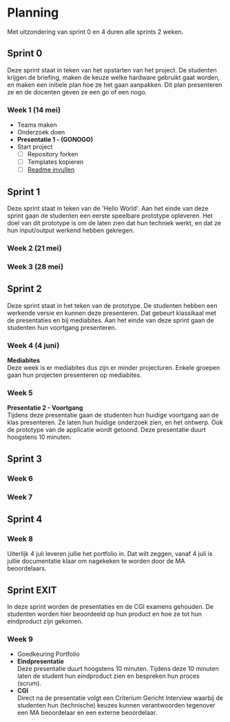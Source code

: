 # Planning
Met uitzondering van sprint 0 en 4 duren alle sprints 2 weken.
## Sprint 0   <SPRINT>
Deze sprint staat in teken van het opstarten van het project. De studenten krijgen de briefing, maken de keuze welke hardware gebruikt gaat worden, en maken een initiele plan hoe ze het gaan aanpakken. Dit plan presenteren ze en de docenten geven ze een go of een nogo.

### Week 1 (14 mei)
* Teams maken
* Onderzoek doen
* **Presentatie 1 - (GONOGO)**
* Start project
  * [ ] Repository forken
  * [ ] Templates kopieren
  * [ ] [Readme invullen](../readme.md)

## Sprint 1   <SPRINT>
Deze sprint staat in teken van de 'Hello World'. Aan het einde van deze sprint gaan de studenten een eerste speelbare prototype opleveren. Het doel van dit prototype is om de laten zien dat hun techniek werkt, en dat ze hun input/output werkend hebben gekregen.

### Week 2 (21 mei)

### Week 3 (28 mei)

## Sprint 2   <SPRINT>
Deze sprint staat in het teken van de prototype. De studenten hebben een werkende versie en kunnen deze presenteren. Dat gebeurt klassikaal met de presentaties en bij mediabites. Aan het einde van deze sprint gaan de studenten hun voortgang presenteren.
### Week 4 (4 juni)
**Mediabites**  
Deze week is er mediabites dus zijn er minder projecturen. Enkele groepen gaan hun projecten presenteren op mediabites.
### Week 5
**Presentatie 2 - Voortgang**  
Tijdens deze presentatie gaan de studenten hun huidige voortgang aan de klas presenteren. Ze laten hun huidige onderzoek zien, en het ontwerp. Ook de prototype van de applicatie wordt getoond. Deze presentatie duurt hoogstens 10 minuten.

## Sprint 3   <SPRINT>
### Week 6
### Week 7

## Sprint 4   <SPRINT>
### Week 8
Uiterlijk 4 juli leveren jullie het portfolio in. Dat wilt zeggen, vanaf 4 juli is jullie documentatie klaar om nagekeken te worden door de MA beoordelaars.

## Sprint EXIT
In deze sprint worden de presentaties en de CGI examens gehouden. De studenten worden hier beoordeeld op hun product en hoe ze tot hun eindproduct zijn gekomen.

### Week 9
* Goedkeuring Portfolio
* **Eindpresentatie**  
  Deze presentatie duurt hoogstens 10 minuten. Tijdens deze 10 minuten laten de student hun eindproduct zien en bespreken hun proces (scrum).
* **CGI**  
  Direct na de presentatie volgt een Criterium Gericht Interview waarbij de studenten hun (technische) keuzes kunnen verantwoorden tegenover een MA beoordelaar en een externe beoordelaar.
